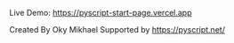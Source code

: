 Live Demo: https://pyscript-start-page.vercel.app

Created By Oky Mikhael
Supported by https://pyscript.net/